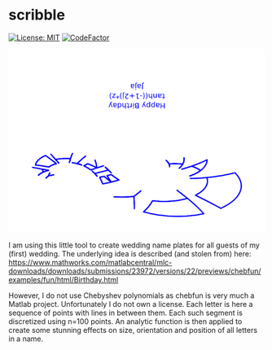 # scribble

[![License: MIT](https://img.shields.io/badge/License-MIT-yellow.svg)](LICENSE)
[![CodeFactor](https://www.codefactor.io/repository/github/tschm/scribble/badge)](https://www.codefactor.io/repository/github/tschm/scribble)

![Happy Birthday](Happy%20Birthday.png)

I am using this little tool to create wedding name
plates for all guests of my (first) wedding.
The underlying idea is described (and stolen from) here:
<https://www.mathworks.com/matlabcentral/mlc-downloads/downloads/submissions/23972/versions/22/previews/chebfun/examples/fun/html/Birthday.html>

However, I do not use Chebyshev polynomials as chebfun is very much a Matlab project.
Unfortunately I do not own a license.
Each letter is here a sequence of points with lines in between them.
Each such segment is discretized using n=100 points. An analytic function is
then applied to create some stunning effects on size,
orientation and position of all letters in a name.
